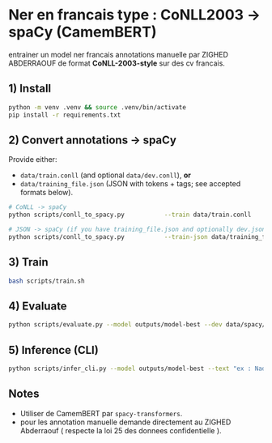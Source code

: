 # Ner en francais type : CoNLL2003 → spaCy (CamemBERT)

entrainer un model ner francais annotations manuelle par ZIGHED ABDERRAOUF de format  **CoNLL-2003-style** sur des cv francais.
## 1) Install
```bash
python -m venv .venv && source .venv/bin/activate
pip install -r requirements.txt
```

## 2) Convert annotations → spaCy
Provide either:
- `data/train.conll` (and optional `data/dev.conll`), **or**
- `data/training_file.json` (JSON with tokens + tags; see accepted formats below).

```bash
# CoNLL -> spaCy
python scripts/conll_to_spacy.py           --train data/train.conll           --dev data/dev.conll           --out-dir data/spacy

# JSON -> spaCy (if you have training_file.json and optionally dev.json)
python scripts/conll_to_spacy.py           --train-json data/training_file.json           --dev-json data/dev.json           --out-dir data/spacy
```

## 3) Train
```bash
bash scripts/train.sh
```

## 4) Evaluate
```bash
python scripts/evaluate.py --model outputs/model-best --dev data/spacy/dev.spacy
```

## 5) Inference (CLI)
```bash
python scripts/infer_cli.py --model outputs/model-best --text "ex : Nadia Martin a 5 ans d'expérience Python chez Thales."
```

## Notes
- Utiliser de  CamemBERT par `spacy-transformers`.
- pour les annotation manuelle demande directement au ZIGHED Abderraouf ( respecte la loi 25 des donnees confidentielle ).
